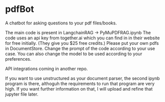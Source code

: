 # pdfBot
A chatbot for asking questions to your pdf files/books.

The main code is present in LangchainRAG -> PyMuPDFRAG.ipynb
The code uses an api key from together.ai which you can find in in their website for free initially. (They give you $25 free credits.) 
Please put your own pdfs in DocumentStore. Change the prompt of the code according to your use case. You can also change the model to be used according to your preferences.

API integrations coming in another repo.

If you want to use unstructured as your document parser, the second ipynb program is there, althoguh the requirements to run that program are very high. If you want further information on that, I will upload and refine that jupyter file later.
